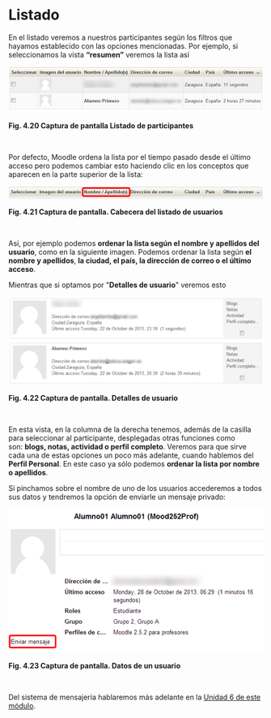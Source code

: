 
# Listado

En el listado veremos a nuestros participantes según los filtros que hayamos establecido con las opciones mencionadas. Por ejemplo, si seleccionamos la vista **“resumen”** veremos la lista así


![](img/listado_resumen.png)

**Fig. 4.20 Captura de pantalla Listado de participantes**

 

Por defecto, Moodle ordena la lista por el tiempo pasado desde el último acceso pero podemos cambiar esto haciendo clic en los conceptos que aparecen en la parte superior de la lista:


![](img/encabezado_del_listado_para_ordenar.png)

**Fig. 4.21 Captura de pantalla. Cabecera del listado de usuarios**

 

Así, por ejemplo podemos **ordenar la lista según el nombre y apellidos del usuario**, como en la siguiente imagen. Podemos ordenar la lista según **el nombre y apellidos**, **la ciudad, el país, la dirección de correo o el último acceso**. 

Mientras que si optamos por "**Detalles de usuario**" veremos esto


![](img/listado_completo.png)

**Fig. 4.22 Captura de pantalla. Detalles de usuario**

 

En esta vista, en la columna de la derecha tenemos, además de la casilla para seleccionar al participante, desplegadas otras funciones como son: **blogs, notas, actividad o perfil completo**. Veremos para que sirve cada una de estas opciones un poco más adelante, cuando hablemos del **Perfil Personal**. En este caso ya sólo podemos **ordenar la lista por nombre o apellidos**.

Si pinchamos sobre el nombre de uno de los usuarios accederemos a todos sus datos y tendremos la opción de enviarle un mensaje privado:


![](img/perfil_personal.png)

**Fig. 4.23 Captura de pantalla. Datos de un usuario**

 

Del sistema de mensajería hablaremos más adelante en la [Unidad 6 de este módulo](u6_mensajera.html).

 
